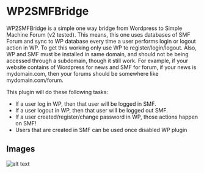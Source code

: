 WP2SMFBridge
====

WP2SMFBridge is a simple one way bridge from Wordpress to Simple Machine Forum (v2 tested). This means, this one uses databases of SMF Forum and sync to WP database every time a user performs login or logout action in WP. To get this working only use WP to register/login/logout. Also, WP and SMF must be installed in same domain, and should not be being accessed through a subdomain, though it still work. For example, if your website contains of Wordpress for news and SMF for forum, if your news is mydomain.com, then your forums should be somewhere like mydomain.com/forum.

This plugin will do these following tasks:

* If a user log in WP, then that user will be logged in SMF.
* If a user logout in WP, then that user will be logged out SMF.
* If a user created/register/change password in WP, those actions happen on SMF! 
* Users that are created in SMF can be used once disabled WP plugin


Images
-----------

![alt text](http://oi58.tinypic.com/34j5dmt.jpg "WP2SMFBridge - Settings")
